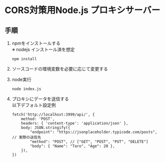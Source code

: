 # CORS対策用Node.js プロキシサーバー

## 手順
1. npmをインストールする  
    ※ nodejs インストール済を想定
    ```
    npm install
    ```

2. ソースコードの環境変数を必要に応じて変更する

3. node実行
    ```
    node index.js
    ```

4. プロキシにデータを送信する  
    以下デフォルト設定例
    ```
    fetch('http://localhost:3999/api/', {
        method: 'POST',
        headers: { 'content-type': 'application/json' },
        body: JSON.stringify({
            "endpoint": "https://jsonplaceholder.typicode.com/posts", // 実際の送信先
            "method": "POST", // ["GET", "POST", "PUT", "DELETE"]
            "body": { "Name": "Taro", "Age": 20 },
        }),
    })
    ```
